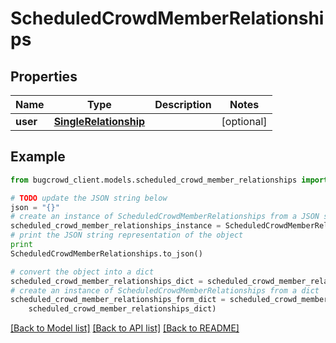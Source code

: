 # ScheduledCrowdMemberRelationships


## Properties

Name | Type | Description | Notes
------------ | ------------- | ------------- | -------------
**user** | [**SingleRelationship**](SingleRelationship.md) |  | [optional] 

## Example

```python
from bugcrowd_client.models.scheduled_crowd_member_relationships import ScheduledCrowdMemberRelationships

# TODO update the JSON string below
json = "{}"
# create an instance of ScheduledCrowdMemberRelationships from a JSON string
scheduled_crowd_member_relationships_instance = ScheduledCrowdMemberRelationships.from_json(json)
# print the JSON string representation of the object
print
ScheduledCrowdMemberRelationships.to_json()

# convert the object into a dict
scheduled_crowd_member_relationships_dict = scheduled_crowd_member_relationships_instance.to_dict()
# create an instance of ScheduledCrowdMemberRelationships from a dict
scheduled_crowd_member_relationships_form_dict = scheduled_crowd_member_relationships.from_dict(
    scheduled_crowd_member_relationships_dict)
```
[[Back to Model list]](../README.md#documentation-for-models) [[Back to API list]](../README.md#documentation-for-api-endpoints) [[Back to README]](../README.md)


